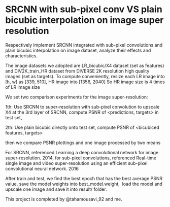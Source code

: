 # SRCNN with sub-pixel conv VS plain bicubic interpolation on image super resolution

Respectively implement SRCNN  integrated with sub-pixel convolutions and plain bicubic interpolation on image dataset, analyze their effects and characteristics.


The image datasets we adopted are LR_bicubic/X4 dataset (set as features) and DIV2K_train_HR dataset from DIVERSE 2K resolution high quality images (set as targets).
To compute conveniently, resize each LR image into [h, w] as [339,  510], HR image into [1356, 2040] So HR image size is 4 times of LR image size


We set two comparison experiments for the image super-resolution:

  1th: Use SRCNN to super-resolution with sub-pixel convolution to upscale X4 at the 3rd layer of SRCNN, compute PSNR of <predictions, targets> in test set, 
  
  2th: Use plain bicubic directly onto test set, compute PSNR of  <bicubiced features, targets>

  then we compare PSNR plottings and one image processed by two means 



For SRCNN, referenced Learning a deep convolutional network for image super-resolution. 2014, for sub-pixel convolutions, referenced Real-time single image and video super-resolution using an efficient sub-pixel convolutional neural network. 2016


After train and test, we find the best epoch that has the best average PSNR value, save the model weights into best_model.weight,  load the model and upscale one image and save it into result/ folder.




This project is completed by @tahamousavi_92 and me.


